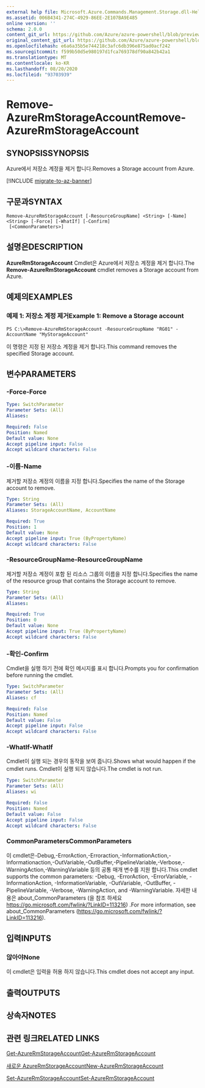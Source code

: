 ```yaml
---
external help file: Microsoft.Azure.Commands.Management.Storage.dll-Help.xml
ms.assetid: 006B4341-274C-4929-86EE-2E107BA9E485
online version: ''
schema: 2.0.0
content_git_url: https://github.com/Azure/azure-powershell/blob/preview/src/ResourceManager/Storage/Commands.Management.Storage/help/Remove-AzureRmStorageAccount.md
original_content_git_url: https://github.com/Azure/azure-powershell/blob/preview/src/ResourceManager/Storage/Commands.Management.Storage/help/Remove-AzureRmStorageAccount.md
ms.openlocfilehash: e6a6a35b5e744218c3afc6db396e875ad0acf242
ms.sourcegitcommit: f599b50d5e980197d1fca769378df90a842b42a1
ms.translationtype: MT
ms.contentlocale: ko-KR
ms.lasthandoff: 08/20/2020
ms.locfileid: "93703939"
---
```

# <span data-ttu-id="c61e6-101">Remove-AzureRmStorageAccount</span><span class="sxs-lookup"><span data-stu-id="c61e6-101">Remove-AzureRmStorageAccount</span></span>

## <span data-ttu-id="c61e6-102">SYNOPSIS</span><span class="sxs-lookup"><span data-stu-id="c61e6-102">SYNOPSIS</span></span>
<span data-ttu-id="c61e6-103">Azure에서 저장소 계정을 제거 합니다.</span><span class="sxs-lookup"><span data-stu-id="c61e6-103">Removes a Storage account from Azure.</span></span>

[!INCLUDE [migrate-to-az-banner](../../includes/migrate-to-az-banner.md)]

## <span data-ttu-id="c61e6-104">구문과</span><span class="sxs-lookup"><span data-stu-id="c61e6-104">SYNTAX</span></span>

```
Remove-AzureRmStorageAccount [-ResourceGroupName] <String> [-Name] <String> [-Force] [-WhatIf] [-Confirm]
 [<CommonParameters>]
```

## <span data-ttu-id="c61e6-105">설명은</span><span class="sxs-lookup"><span data-stu-id="c61e6-105">DESCRIPTION</span></span>
<span data-ttu-id="c61e6-106">**AzureRmStorageAccount** Cmdlet은 Azure에서 저장소 계정을 제거 합니다.</span><span class="sxs-lookup"><span data-stu-id="c61e6-106">The **Remove-AzureRmStorageAccount** cmdlet removes a Storage account from Azure.</span></span>

## <span data-ttu-id="c61e6-107">예제의</span><span class="sxs-lookup"><span data-stu-id="c61e6-107">EXAMPLES</span></span>

### <span data-ttu-id="c61e6-108">예제 1: 저장소 계정 제거</span><span class="sxs-lookup"><span data-stu-id="c61e6-108">Example 1: Remove a Storage account</span></span>
```
PS C:\>Remove-AzureRmStorageAccount -ResourceGroupName "RG01" -AccountName "MyStorageAccount"
```

<span data-ttu-id="c61e6-109">이 명령은 지정 된 저장소 계정을 제거 합니다.</span><span class="sxs-lookup"><span data-stu-id="c61e6-109">This command removes the specified Storage account.</span></span>

## <span data-ttu-id="c61e6-110">변수</span><span class="sxs-lookup"><span data-stu-id="c61e6-110">PARAMETERS</span></span>

### <span data-ttu-id="c61e6-111">-Force</span><span class="sxs-lookup"><span data-stu-id="c61e6-111">-Force</span></span>
```yaml
Type: SwitchParameter
Parameter Sets: (All)
Aliases:

Required: False
Position: Named
Default value: None
Accept pipeline input: False
Accept wildcard characters: False
```

### <span data-ttu-id="c61e6-112">-이름</span><span class="sxs-lookup"><span data-stu-id="c61e6-112">-Name</span></span>
<span data-ttu-id="c61e6-113">제거할 저장소 계정의 이름을 지정 합니다.</span><span class="sxs-lookup"><span data-stu-id="c61e6-113">Specifies the name of the Storage account to remove.</span></span>

```yaml
Type: String
Parameter Sets: (All)
Aliases: StorageAccountName, AccountName

Required: True
Position: 1
Default value: None
Accept pipeline input: True (ByPropertyName)
Accept wildcard characters: False
```

### <span data-ttu-id="c61e6-114">-ResourceGroupName</span><span class="sxs-lookup"><span data-stu-id="c61e6-114">-ResourceGroupName</span></span>
<span data-ttu-id="c61e6-115">제거할 저장소 계정이 포함 된 리소스 그룹의 이름을 지정 합니다.</span><span class="sxs-lookup"><span data-stu-id="c61e6-115">Specifies the name of the resource group that contains the Storage account to remove.</span></span>

```yaml
Type: String
Parameter Sets: (All)
Aliases:

Required: True
Position: 0
Default value: None
Accept pipeline input: True (ByPropertyName)
Accept wildcard characters: False
```

### <span data-ttu-id="c61e6-116">-확인</span><span class="sxs-lookup"><span data-stu-id="c61e6-116">-Confirm</span></span>
<span data-ttu-id="c61e6-117">Cmdlet을 실행 하기 전에 확인 메시지를 표시 합니다.</span><span class="sxs-lookup"><span data-stu-id="c61e6-117">Prompts you for confirmation before running the cmdlet.</span></span>

```yaml
Type: SwitchParameter
Parameter Sets: (All)
Aliases: cf

Required: False
Position: Named
Default value: False
Accept pipeline input: False
Accept wildcard characters: False
```

### <span data-ttu-id="c61e6-118">-WhatIf</span><span class="sxs-lookup"><span data-stu-id="c61e6-118">-WhatIf</span></span>
<span data-ttu-id="c61e6-119">Cmdlet이 실행 되는 경우의 동작을 보여 줍니다.</span><span class="sxs-lookup"><span data-stu-id="c61e6-119">Shows what would happen if the cmdlet runs.</span></span>
<span data-ttu-id="c61e6-120">Cmdlet이 실행 되지 않습니다.</span><span class="sxs-lookup"><span data-stu-id="c61e6-120">The cmdlet is not run.</span></span>

```yaml
Type: SwitchParameter
Parameter Sets: (All)
Aliases: wi

Required: False
Position: Named
Default value: False
Accept pipeline input: False
Accept wildcard characters: False
```

### <span data-ttu-id="c61e6-121">CommonParameters</span><span class="sxs-lookup"><span data-stu-id="c61e6-121">CommonParameters</span></span>
<span data-ttu-id="c61e6-122">이 cmdlet은-Debug,-ErrorAction,-Erroraction,-InformationAction,-Informationaction,-OutVariable,-OutBuffer,-PipelineVariable,-Verbose,-WarningAction,-WarningVariable 등의 공통 매개 변수를 지원 합니다.</span><span class="sxs-lookup"><span data-stu-id="c61e6-122">This cmdlet supports the common parameters: -Debug, -ErrorAction, -ErrorVariable, -InformationAction, -InformationVariable, -OutVariable, -OutBuffer, -PipelineVariable, -Verbose, -WarningAction, and -WarningVariable.</span></span> <span data-ttu-id="c61e6-123">자세한 내용은 about_CommonParameters (을 참조 하세요 https://go.microsoft.com/fwlink/?LinkID=113216) .</span><span class="sxs-lookup"><span data-stu-id="c61e6-123">For more information, see about_CommonParameters (https://go.microsoft.com/fwlink/?LinkID=113216).</span></span>

## <span data-ttu-id="c61e6-124">입력</span><span class="sxs-lookup"><span data-stu-id="c61e6-124">INPUTS</span></span>

### <span data-ttu-id="c61e6-125">않아야</span><span class="sxs-lookup"><span data-stu-id="c61e6-125">None</span></span>
<span data-ttu-id="c61e6-126">이 cmdlet은 입력을 허용 하지 않습니다.</span><span class="sxs-lookup"><span data-stu-id="c61e6-126">This cmdlet does not accept any input.</span></span>

## <span data-ttu-id="c61e6-127">출력</span><span class="sxs-lookup"><span data-stu-id="c61e6-127">OUTPUTS</span></span>

## <span data-ttu-id="c61e6-128">상속자</span><span class="sxs-lookup"><span data-stu-id="c61e6-128">NOTES</span></span>

## <span data-ttu-id="c61e6-129">관련 링크</span><span class="sxs-lookup"><span data-stu-id="c61e6-129">RELATED LINKS</span></span>

[<span data-ttu-id="c61e6-130">Get-AzureRmStorageAccount</span><span class="sxs-lookup"><span data-stu-id="c61e6-130">Get-AzureRmStorageAccount</span></span>](./Get-AzureRmStorageAccount.md)

[<span data-ttu-id="c61e6-131">새로운 AzureRmStorageAccount</span><span class="sxs-lookup"><span data-stu-id="c61e6-131">New-AzureRmStorageAccount</span></span>](./New-AzureRmStorageAccount.md)

[<span data-ttu-id="c61e6-132">Set-AzureRmStorageAccount</span><span class="sxs-lookup"><span data-stu-id="c61e6-132">Set-AzureRmStorageAccount</span></span>](./Set-AzureRmStorageAccount.md)
